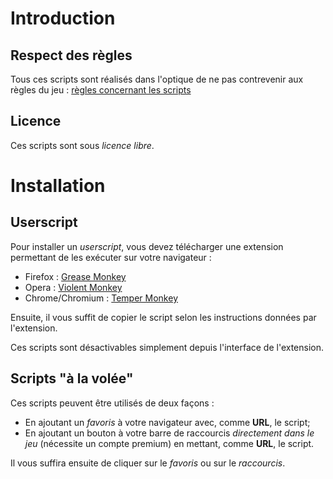 Introduction
============

Respect des règles
------------------

Tous ces scripts sont réalisés dans l'optique de ne pas contrevenir aux règles du jeu : [règles concernant les scripts](http://forum.guerretribale.fr/showthread.php?21504-Explications-concernant-les-scripts-sur-les-serveurs-fran%C3%A7ais)

Licence
-------

Ces scripts sont sous *licence libre*.

Installation
============

Userscript
----------

Pour installer un *userscript*, vous devez télécharger une extension permettant de les exécuter sur votre navigateur :
* Firefox : [Grease Monkey](https://addons.mozilla.org/fr/firefox/addon/greasemonkey/)
* Opera : [Violent Monkey](https://addons.opera.com/fr/extensions/details/violent-monkey/?display=en)
* Chrome/Chromium : [Temper Monkey](https://chrome.google.com/webstore/detail/tampermonkey/dhdgffkkebhmkfjojejmpbldmpobfkfo?hl=fr)

Ensuite, il vous suffit de copier le script selon les instructions données par l'extension.

Ces scripts sont désactivables simplement depuis l'interface de l'extension.

Scripts "à la volée"
--------------------

Ces scripts peuvent être utilisés de deux façons :
* En ajoutant un *favoris* à votre navigateur avec, comme **URL**, le script;
* En ajoutant un bouton à votre barre de raccourcis *directement dans le jeu* (nécessite un compte premium) en mettant, comme **URL**, le script.

Il vous suffira ensuite de cliquer sur le *favoris* ou sur le *raccourcis*.
